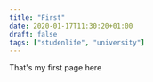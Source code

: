 ```yaml
---
title: "First"
date: 2020-01-17T11:30:20+01:00
draft: false
tags: ["studenlife", "university"]
---
```


That's my first page here
